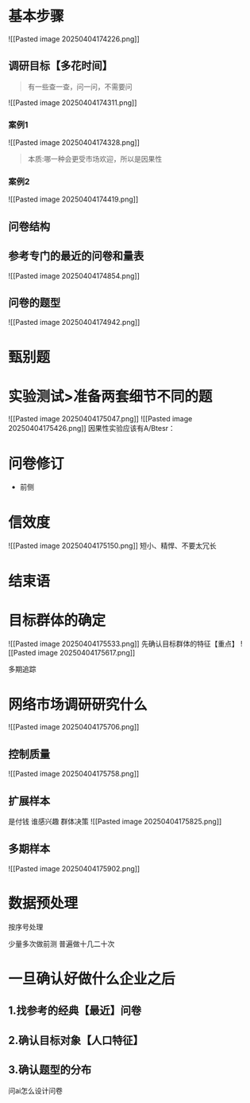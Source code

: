 # 基本步骤
![[Pasted image 20250404174226.png]]
## 调研目标【多花时间】
>有一些查一查，问一问，不需要问

![[Pasted image 20250404174311.png]]

### 案例1
![[Pasted image 20250404174328.png]]
> 本质:哪一种会更受市场欢迎，所以是因果性

### 案例2
![[Pasted image 20250404174419.png]]

## 问卷结构
## 参考专门的最近的问卷和量表
![[Pasted image 20250404174854.png]]

## 问卷的题型
![[Pasted image 20250404174942.png]]

# 甄别题

# 实验测试>准备两套细节不同的题
![[Pasted image 20250404175047.png]]
![[Pasted image 20250404175426.png]]
因果性实验应该有A/Btesr：

# 问卷修订
- 前侧
# 信效度
![[Pasted image 20250404175150.png]]
短小、精悍、不要太冗长

# 结束语

# 目标群体的确定
![[Pasted image 20250404175533.png]]
先确认目标群体的特征【重点】
![[Pasted image 20250404175617.png]]

多期追踪
# **网络市场调研研究什么**
![[Pasted image 20250404175706.png]]

## 控制质量
![[Pasted image 20250404175758.png]]
## 扩展样本
是付钱
谁感兴趣
群体决策
![[Pasted image 20250404175825.png]]

## 多期样本
![[Pasted image 20250404175902.png]]


# 数据预处理
按序号处理

少量多次做前测
普遍做十几二十次

# 一旦确认好做什么企业之后
## 1.找参考的经典【最近】问卷
## 2.确认目标对象【人口特征】
## 3.确认题型的分布
问ai怎么设计问卷
